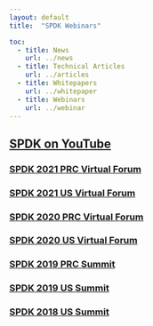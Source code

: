 ```yaml
---
layout: default
title:  "SPDK Webinars"

toc:
  - title: News
    url: ../news
  - title: Technical Articles
    url: ../articles
  - title: Whitepapers
    url: ../whitepaper
  - title: Webinars
    url: ../webinar
---
```


## [SPDK on YouTube](https://www.youtube.com/channel/UCBJymdv0AXCcnbLtEw7jvBQ)
### [SPDK 2021 PRC Virtual Forum](https://www.youtube.com/playlist?list=PL4eJZ5XvN_LT29d-QniJ-j9gMwRiu4qrN)
### [SPDK 2021 US Virtual Forum](https://www.youtube.com/playlist?list=PL4eJZ5XvN_LQ91sA7PBXiUEYtbTMEFUy1)
### [SPDK 2020 PRC Virtual Forum](https://www.youtube.com/playlist?list=PL4eJZ5XvN_LRmiRqpJh65K7RAWmMNDVaM)
### [SPDK 2020 US Virtual Forum](https://www.youtube.com/playlist?list=PL4eJZ5XvN_LT-IMkY3_QlniEZa8TLSCDn)
### [SPDK 2019 PRC Summit](https://www.youtube.com/playlist?list=PL4eJZ5XvN_LTaBioWdEtliuRkxPK-9qO0)
### [SPDK 2019 US Summit](https://www.youtube.com/playlist?list=PL4eJZ5XvN_LTDcMXE3VBSZSH06DhEyRby)
### [SPDK 2018 US Summit](https://www.youtube.com/playlist?list=PL4eJZ5XvN_LQT_mqOtF4bXJq8hIUhFylT)
